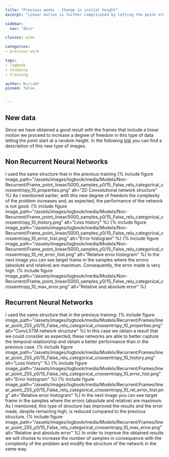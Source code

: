 ```yaml
---
title: "Previous weeks - Change in initial height"
excerpt: "Linear motion is further complicated by letting the point start at a random height."

sidebar:
  nav: "docs"

classes: wide

categories:
- previous work

tags:
- logbook
- studying
- training

author: NuriaOF
pinned: false


---
```


## New data
Since we have obtained a good result with the frames that include a linear motion we proceed to increase a degree of freedom in this type of data letting the point start at a random height. In the following [link](https://roboticslaburjc.github.io/2017-tfm-nuria-oyaga/previous%20work/datasets/) you can find a description of this new type of images.

## Non Recurrent Neural Networks 
I used the same structure that in the previous training
{% include figure image_path="/assets/images/logbook/media/Models/Non-Recurrent/Frame_point_linear/5000_samples_y0/15_False_relu_categorical_crossentropy_10_properties.png" alt="2D Convolutional network structure" %}
As I mentioned earlier, with this new degree of freedom the complexity of the problem increases and, as expected, the performance of the network is not good.
{% include figure image_path="/assets/images/logbook/media/Models/Non-Recurrent/Frame_point_linear/5000_samples_y0/15_False_relu_categorical_crossentropy_10_history.png" alt="Loss history" %}
{% include figure image_path="/assets/images/logbook/media/Models/Non-Recurrent/Frame_point_linear/5000_samples_y0/15_False_relu_categorical_crossentropy_10_error_hist.png" alt="Error histogram" %}
{% include figure image_path="/assets/images/logbook/media/Models/Non-Recurrent/Frame_point_linear/5000_samples_y0/15_False_relu_categorical_crossentropy_10_rel_error_hist.png" alt="Relative error histogram" %}
In the next image you can see target frame in the samples where the errors (absolute and relative) are maximum. Consequently, the error made is very high.
{% include figure image_path="/assets/images/logbook/media/Models/Non-Recurrent/Frame_point_linear/5000_samples_y0/15_False_relu_categorical_crossentropy_10_max_error.png" alt="Relative and absolute error" %}

## Recurrent Neural Networks
I used the same structure that in the previous training:
{% include figure image_path="/assets/images/logbook/media/Models/Recurrent/Frames/linear_point_255_y0/15_False_relu_categorical_crossentropy_10_properties.png" alt="ConvLSTM network structure" %}
In this case we obtain a result that we could consider as expected, these networks are able to better capture the temporal relationship and obtain a better performance than in the previous case.
{% include figure image_path="/assets/images/logbook/media/Models/Recurrent/Frames/linear_point_255_y0/15_False_relu_categorical_crossentropy_10_history.png" alt="Loss history" %}
{% include figure image_path="/assets/images/logbook/media/Models/Recurrent/Frames/linear_point_255_y0/15_False_relu_categorical_crossentropy_10_error_hist.png" alt="Error histogram" %}
{% include figure image_path="/assets/images/logbook/media/Models/Recurrent/Frames/linear_point_255_y0/15_False_relu_categorical_crossentropy_10_rel_error_hist.png" alt="Relative error histogram" %}
In the next image you can see target frame in the samples where the errors (absolute and relative) are maximum. As I mentioned, this type of structure has improved the results and the error made, despite remaining high, is reduced compared to the previous structure.
{% include figure image_path="/assets/images/logbook/media/Models/Recurrent/Frames/linear_point_255_y0/15_False_relu_categorical_crossentropy_10_max_error.png" alt="Relative and absolute error" %}
In order to improve the obtained results we will choose to increase the number of samples in consequence with the complexity of the problem and modify the structure of the network in the same way.
